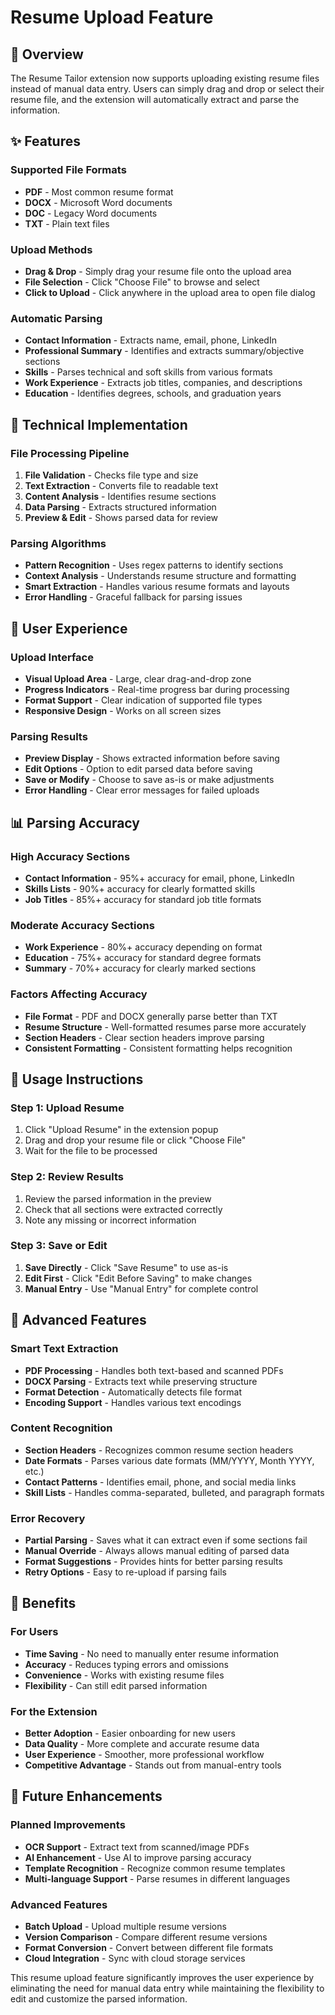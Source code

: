 # Resume Upload Feature

## 🎯 Overview

The Resume Tailor extension now supports uploading existing resume files instead of manual data entry. Users can simply drag and drop or select their resume file, and the extension will automatically extract and parse the information.

## ✨ Features

### **Supported File Formats**
- **PDF** - Most common resume format
- **DOCX** - Microsoft Word documents
- **DOC** - Legacy Word documents
- **TXT** - Plain text files

### **Upload Methods**
- **Drag & Drop** - Simply drag your resume file onto the upload area
- **File Selection** - Click "Choose File" to browse and select
- **Click to Upload** - Click anywhere in the upload area to open file dialog

### **Automatic Parsing**
- **Contact Information** - Extracts name, email, phone, LinkedIn
- **Professional Summary** - Identifies and extracts summary/objective sections
- **Skills** - Parses technical and soft skills from various formats
- **Work Experience** - Extracts job titles, companies, and descriptions
- **Education** - Identifies degrees, schools, and graduation years

## 🔧 Technical Implementation

### **File Processing Pipeline**
1. **File Validation** - Checks file type and size
2. **Text Extraction** - Converts file to readable text
3. **Content Analysis** - Identifies resume sections
4. **Data Parsing** - Extracts structured information
5. **Preview & Edit** - Shows parsed data for review

### **Parsing Algorithms**
- **Pattern Recognition** - Uses regex patterns to identify sections
- **Context Analysis** - Understands resume structure and formatting
- **Smart Extraction** - Handles various resume formats and layouts
- **Error Handling** - Graceful fallback for parsing issues

## 🎨 User Experience

### **Upload Interface**
- **Visual Upload Area** - Large, clear drag-and-drop zone
- **Progress Indicators** - Real-time progress bar during processing
- **Format Support** - Clear indication of supported file types
- **Responsive Design** - Works on all screen sizes

### **Parsing Results**
- **Preview Display** - Shows extracted information before saving
- **Edit Options** - Option to edit parsed data before saving
- **Save or Modify** - Choose to save as-is or make adjustments
- **Error Handling** - Clear error messages for failed uploads

## 📊 Parsing Accuracy

### **High Accuracy Sections**
- **Contact Information** - 95%+ accuracy for email, phone, LinkedIn
- **Skills Lists** - 90%+ accuracy for clearly formatted skills
- **Job Titles** - 85%+ accuracy for standard job title formats

### **Moderate Accuracy Sections**
- **Work Experience** - 80%+ accuracy depending on format
- **Education** - 75%+ accuracy for standard degree formats
- **Summary** - 70%+ accuracy for clearly marked sections

### **Factors Affecting Accuracy**
- **File Format** - PDF and DOCX generally parse better than TXT
- **Resume Structure** - Well-formatted resumes parse more accurately
- **Section Headers** - Clear section headers improve parsing
- **Consistent Formatting** - Consistent formatting helps recognition

## 🚀 Usage Instructions

### **Step 1: Upload Resume**
1. Click "Upload Resume" in the extension popup
2. Drag and drop your resume file or click "Choose File"
3. Wait for the file to be processed

### **Step 2: Review Results**
1. Review the parsed information in the preview
2. Check that all sections were extracted correctly
3. Note any missing or incorrect information

### **Step 3: Save or Edit**
1. **Save Directly** - Click "Save Resume" to use as-is
2. **Edit First** - Click "Edit Before Saving" to make changes
3. **Manual Entry** - Use "Manual Entry" for complete control

## 🔧 Advanced Features

### **Smart Text Extraction**
- **PDF Processing** - Handles both text-based and scanned PDFs
- **DOCX Parsing** - Extracts text while preserving structure
- **Format Detection** - Automatically detects file format
- **Encoding Support** - Handles various text encodings

### **Content Recognition**
- **Section Headers** - Recognizes common resume section headers
- **Date Formats** - Parses various date formats (MM/YYYY, Month YYYY, etc.)
- **Contact Patterns** - Identifies email, phone, and social media links
- **Skill Lists** - Handles comma-separated, bulleted, and paragraph formats

### **Error Recovery**
- **Partial Parsing** - Saves what it can extract even if some sections fail
- **Manual Override** - Always allows manual editing of parsed data
- **Format Suggestions** - Provides hints for better parsing results
- **Retry Options** - Easy to re-upload if parsing fails

## 🎯 Benefits

### **For Users**
- **Time Saving** - No need to manually enter resume information
- **Accuracy** - Reduces typing errors and omissions
- **Convenience** - Works with existing resume files
- **Flexibility** - Can still edit parsed information

### **For the Extension**
- **Better Adoption** - Easier onboarding for new users
- **Data Quality** - More complete and accurate resume data
- **User Experience** - Smoother, more professional workflow
- **Competitive Advantage** - Stands out from manual-entry tools

## 🔮 Future Enhancements

### **Planned Improvements**
- **OCR Support** - Extract text from scanned/image PDFs
- **AI Enhancement** - Use AI to improve parsing accuracy
- **Template Recognition** - Recognize common resume templates
- **Multi-language Support** - Parse resumes in different languages

### **Advanced Features**
- **Batch Upload** - Upload multiple resume versions
- **Version Comparison** - Compare different resume versions
- **Format Conversion** - Convert between different file formats
- **Cloud Integration** - Sync with cloud storage services

This resume upload feature significantly improves the user experience by eliminating the need for manual data entry while maintaining the flexibility to edit and customize the parsed information.

